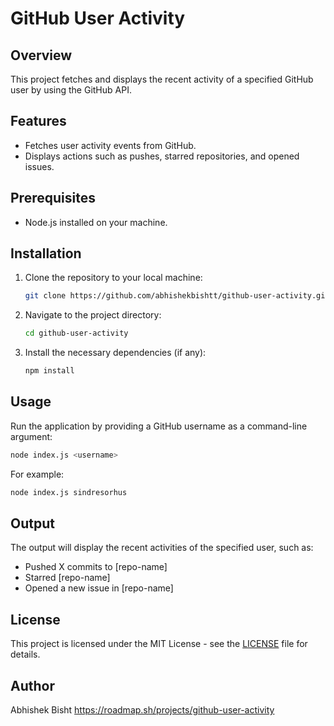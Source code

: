 # GitHub User Activity

## Overview
This project fetches and displays the recent activity of a specified GitHub user by using the GitHub API.

## Features
- Fetches user activity events from GitHub.
- Displays actions such as pushes, starred repositories, and opened issues.

## Prerequisites
- Node.js installed on your machine.

## Installation
1. Clone the repository to your local machine:
   ```bash
   git clone https://github.com/abhishekbishtt/github-user-activity.git
   ```
2. Navigate to the project directory:
   ```bash
   cd github-user-activity
   ```
3. Install the necessary dependencies (if any):
   ```bash
   npm install
   ```

## Usage
Run the application by providing a GitHub username as a command-line argument:
```bash
node index.js <username>
```

For example:
```bash
node index.js sindresorhus
```

## Output
The output will display the recent activities of the specified user, such as:
- Pushed X commits to [repo-name]
- Starred [repo-name]
- Opened a new issue in [repo-name]

## License
This project is licensed under the MIT License - see the [LICENSE](LICENSE) file for details.

## Author
Abhishek Bisht
https://roadmap.sh/projects/github-user-activity
